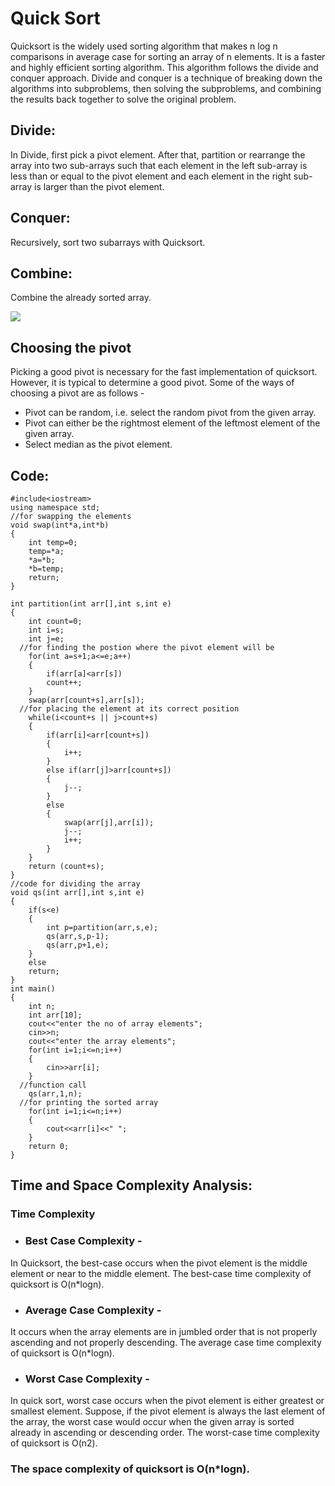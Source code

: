 # Quick Sort 
Quicksort is the widely used sorting algorithm that makes n log n comparisons in average case for sorting an array of n elements. It is a faster and highly efficient sorting algorithm. This algorithm follows the divide and conquer approach. Divide and conquer is a technique of breaking down the algorithms into subproblems, then solving the subproblems, and combining the results back together to solve the original problem.

## Divide: 
In Divide, first pick a pivot element. After that, partition or rearrange the array into two sub-arrays such that each element in the left sub-array is less than or equal to the pivot element and each element in the right sub-array is larger than the pivot element.
## Conquer: 
Recursively, sort two subarrays with Quicksort.
## Combine: 
Combine the already sorted array.


<image src="https://static.javatpoint.com/ds/images/quick-sort.png">
  
## Choosing the pivot
Picking a good pivot is necessary for the fast implementation of quicksort. However, it is typical to determine a good pivot. Some of the ways of choosing a pivot are as follows -

* Pivot can be random, i.e. select the random pivot from the given array.
* Pivot can either be the rightmost element of the leftmost element of the given array.
* Select median as the pivot element.
  
## Code:
  
```
#include<iostream>
using namespace std;
//for swapping the elements
void swap(int*a,int*b)
{
	int temp=0;
	temp=*a;
	*a=*b;
	*b=temp;
	return;
}

int partition(int arr[],int s,int e)
{
	int count=0;
	int i=s;
	int j=e;
  //for finding the postion where the pivot element will be
	for(int a=s+1;a<=e;a++)
	{
		if(arr[a]<arr[s])
		count++;
	}
	swap(arr[count+s],arr[s]);
  //for placing the element at its correct position
	while(i<count+s || j>count+s)
	{
		if(arr[i]<arr[count+s])
		{
			i++;
		}
		else if(arr[j]>arr[count+s])
		{
			j--;
		}
		else
		{
			swap(arr[j],arr[i]);
			j--;
			i++;
		}
	}
	return (count+s);
}
//code for dividing the array
void qs(int arr[],int s,int e)
{
	if(s<e)
	{
		int p=partition(arr,s,e);
		qs(arr,s,p-1);
		qs(arr,p+1,e);
	}
	else
	return;
}
int main()
{
	int n;
	int arr[10];
	cout<<"enter the no of array elements";
	cin>>n;
	cout<<"enter the array elements";
	for(int i=1;i<=n;i++)
	{
		cin>>arr[i];
	}
  //function call
	qs(arr,1,n);
  //for printing the sorted array
	for(int i=1;i<=n;i++)
	{
		cout<<arr[i]<<" ";
	}
	return 0;
}
```
                   
                   
## Time and Space Complexity Analysis:  
			       
### Time Complexity
* ### Best Case Complexity -
In Quicksort, the best-case occurs when the pivot element is the middle element or near to the middle element. The best-case time complexity of quicksort is O(n*logn).
* ### Average Case Complexity - 
It occurs when the array elements are in jumbled order that is not properly ascending and not properly descending. The average case time complexity of quicksort is O(n*logn).
* ### Worst Case Complexity - 
In quick sort, worst case occurs when the pivot element is either greatest or smallest element. Suppose, if the pivot element is always the last element of the array, the worst case would occur when the given array is sorted already in ascending or descending order. The worst-case time complexity of quicksort is O(n2).

			       
### The space complexity of quicksort is O(n*logn).
